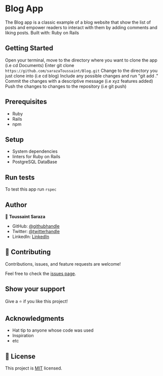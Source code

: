 # Blog App

The Blog app is a classic example of a blog website that show the list of posts and empower readers to interact with them by adding comments and liking posts.
Built with: Ruby on Rails

## Getting Started

Open your terminal, move to the directory where you want to clone the app (i.e cd Documents)
Enter git clone `https://github.com/sarazaToussaint/Blog.git`
Change to the directory you just clone into (i.e cd blog)
Include any possible changes and run "git add ."
Commit the changes with a descriptive message (i.e xyz features added)
Push the changes to changes to the repository (i.e git push)

## Prerequisites

- Ruby
- Rails
- npm

## Setup

- System dependencies
- linters for Ruby on Rails
- PostgreSQL DataBase

## Run tests

To test this app run `rspec`

## Author

👤 **Toussaint Saraza**

- GitHub: [@githubhandle](https://github.com/sarazaToussaint)
- Twitter: [@twitterhandle](https://twitter.com/ToussaintSaraz1)
- LinkedIn: [LinkedIn](https://www.linkedin.com/in/toussaintsaraza/)

## 🤝 Contributing

Contributions, issues, and feature requests are welcome!

Feel free to check the [issues page](../../issues/).

## Show your support

Give a ⭐️ if you like this project!

## Acknowledgments

- Hat tip to anyone whose code was used
- Inspiration
- etc

## 📝 License

This project is [MIT](./MIT.md) licensed.
